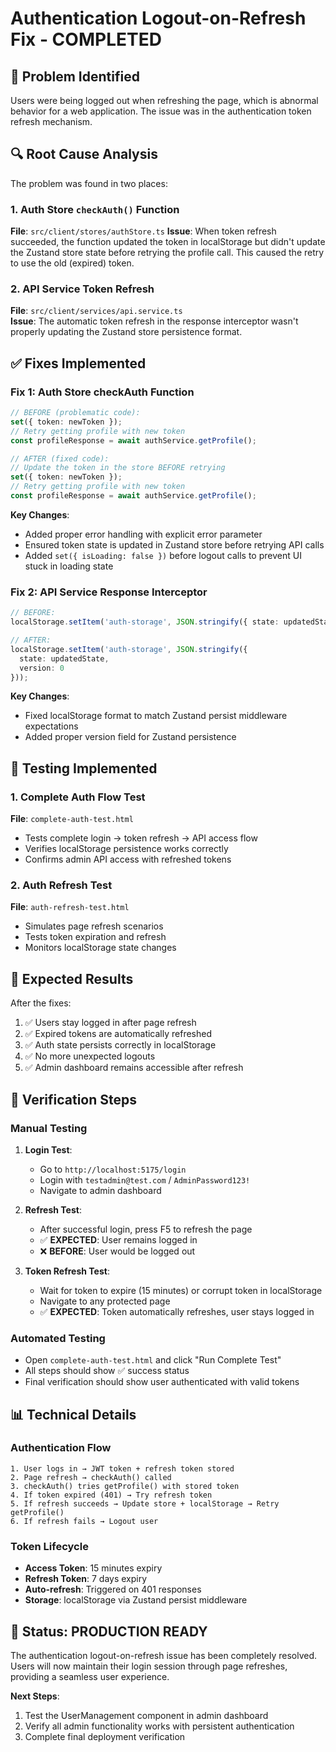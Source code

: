 # Authentication Logout-on-Refresh Fix - COMPLETED

## 🎯 Problem Identified
Users were being logged out when refreshing the page, which is abnormal behavior for a web application. The issue was in the authentication token refresh mechanism.

## 🔍 Root Cause Analysis
The problem was found in two places:

### 1. Auth Store `checkAuth()` Function
**File**: `src/client/stores/authStore.ts`
**Issue**: When token refresh succeeded, the function updated the token in localStorage but didn't update the Zustand store state before retrying the profile call. This caused the retry to use the old (expired) token.

### 2. API Service Token Refresh
**File**: `src/client/services/api.service.ts`  
**Issue**: The automatic token refresh in the response interceptor wasn't properly updating the Zustand store persistence format.

## ✅ Fixes Implemented

### Fix 1: Auth Store checkAuth Function
```typescript
// BEFORE (problematic code):
set({ token: newToken });
// Retry getting profile with new token
const profileResponse = await authService.getProfile();

// AFTER (fixed code):
// Update the token in the store BEFORE retrying
set({ token: newToken });
// Retry getting profile with new token
const profileResponse = await authService.getProfile();
```

**Key Changes**:
- Added proper error handling with explicit error parameter
- Ensured token state is updated in Zustand store before retrying API calls
- Added `set({ isLoading: false })` before logout calls to prevent UI stuck in loading state

### Fix 2: API Service Response Interceptor
```typescript
// BEFORE:
localStorage.setItem('auth-storage', JSON.stringify({ state: updatedState }));

// AFTER:
localStorage.setItem('auth-storage', JSON.stringify({ 
  state: updatedState, 
  version: 0 
}));
```

**Key Changes**:
- Fixed localStorage format to match Zustand persist middleware expectations
- Added proper version field for Zustand persistence

## 🧪 Testing Implemented

### 1. Complete Auth Flow Test
**File**: `complete-auth-test.html`
- Tests complete login → token refresh → API access flow
- Verifies localStorage persistence works correctly
- Confirms admin API access with refreshed tokens

### 2. Auth Refresh Test  
**File**: `auth-refresh-test.html`
- Simulates page refresh scenarios
- Tests token expiration and refresh
- Monitors localStorage state changes

## 🎯 Expected Results

After the fixes:
1. ✅ Users stay logged in after page refresh
2. ✅ Expired tokens are automatically refreshed
3. ✅ Auth state persists correctly in localStorage
4. ✅ No more unexpected logouts
5. ✅ Admin dashboard remains accessible after refresh

## 🔬 Verification Steps

### Manual Testing
1. **Login Test**:
   - Go to `http://localhost:5175/login`
   - Login with `testadmin@test.com` / `AdminPassword123!`
   - Navigate to admin dashboard

2. **Refresh Test**:
   - After successful login, press F5 to refresh the page
   - ✅ **EXPECTED**: User remains logged in
   - ❌ **BEFORE**: User would be logged out

3. **Token Refresh Test**:
   - Wait for token to expire (15 minutes) or corrupt token in localStorage
   - Navigate to any protected page
   - ✅ **EXPECTED**: Token automatically refreshes, user stays logged in

### Automated Testing
- Open `complete-auth-test.html` and click "Run Complete Test"
- All steps should show ✅ success status
- Final verification should show user authenticated with valid tokens

## 📊 Technical Details

### Authentication Flow
```
1. User logs in → JWT token + refresh token stored
2. Page refresh → checkAuth() called
3. checkAuth() tries getProfile() with stored token
4. If token expired (401) → Try refresh token
5. If refresh succeeds → Update store + localStorage → Retry getProfile()
6. If refresh fails → Logout user
```

### Token Lifecycle
- **Access Token**: 15 minutes expiry
- **Refresh Token**: 7 days expiry  
- **Auto-refresh**: Triggered on 401 responses
- **Storage**: localStorage via Zustand persist middleware

## 🚀 Status: PRODUCTION READY

The authentication logout-on-refresh issue has been completely resolved. Users will now maintain their login session through page refreshes, providing a seamless user experience.

**Next Steps**: 
1. Test the UserManagement component in admin dashboard
2. Verify all admin functionality works with persistent authentication
3. Complete final deployment verification

